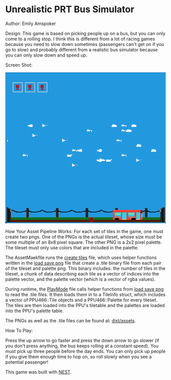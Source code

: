 # Unrealistic PRT Bus Simulator

Author: Emily Amspoker

Design: This game is based on picking people up on a bus, but you can only come to a rolling stop. I think this is different from a lot of racing games because you need to slow down sometimes (passengers can't get on if you go to slow) and probably different from a realistic bus simulator because you can only slow down and speed up.

Screen Shot:

![Screen Shot](screenshot.png)

How Your Asset Pipeline Works:
For each set of tiles in the game, one must create two pngs. One of the PNGs is the actual tileset, whose size must be some multiple of an 8x8 pixel square. The other PNG is a 2x2 pixel palette. The tileset must only use colors that are included in the palette. 

The AssetMaekfile runs the [create tiles](create_tiles.cpp) file, which uses helper functions written in the [load save png](load_save_png.cpp) file that create a .tile binary file from each pair of the tileset and palette png. This binary includes: the number of tiles in the tileset, a chunk of data describing each tile as a vector of indices into the palette vector, and the palette vector (which is a vector of rgba values).

During runtime, the [PlayMode](PlayMode.cpp) file calls helper functions from [load save png](load_save_png.cpp) to read the .tile files. It then loads them in to a TileInfo struct, which includes a vector of PPU466::Tile objects and a PPU466::Palette for every tileset. The tiles are then loaded into the PPU's tiletable and the palettes are loaded into the PPU's palette table.

The PNGs as well as the .tile files can be found at: [dist/assets](dist/assets).

How To Play:

Press the up arrow to go faster and press the down arrow to go slower (if you don't press anything, the bus keeps rolling at a constant speed). You must pick up three people before the day ends. You can only pick up people if you give them enough time to hop on, so roll slowly when you see a potential passenger!


This game was built with [NEST](NEST.md).


